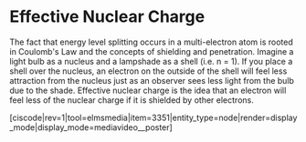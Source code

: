 <div style="float:right;margin:auto"><ebook-button title="Effective Nuclear Charge" link="https://genchem.science.psu.edu/03-2-effective-nuclear-charge"></ebook-button></div>

# Effective Nuclear Charge


The fact that energy level splitting occurs in a multi-electron atom is rooted in Coulomb's Law and the concepts of shielding and penetration.  Imagine a light bulb as a nucleus and a lampshade as a shell (i.e. n = 1).  If you place a shell over the nucleus, an electron on the outside of the shell will feel less attraction from the nucleus just as an observer sees less light from the bulb due to the shade.  Effective nuclear charge is the idea that an electron will feel less of the nuclear charge if it is shielded by other electrons. 


[ciscode|rev=1|tool=elmsmedia|item=3351|entity_type=node|render=display_mode|display_mode=mediavideo__poster]

<houck-math> </houck-math>